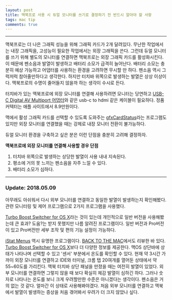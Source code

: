 ```yaml
---
layout: post
title: 맥북프로 사용 시 듀얼 모니터를 쓰기로 결정하기 전 반드시 알아야 할 사항
tags: mac tip
comments: true
---
```


---

맥북프로는 더 나은 그래픽 성능을 위해 그래픽 카드가 2개 달려있다. 무난한 작업에서는 내장 그래픽을, 고성능이 필요한 작업에서는 외장 그래픽을 쓴다. 그런데 듀얼 모니터를 쓰기 위해 별도의 모니터를 연결하면 맥북프로는 외장 그래픽 카드를 활성화시킨다. 이 때문에 펜소음과 발열이 발생하고 배터리 소모가 급격히 늘어난다. 배터리 소모는 충분히 예상 가능하고 어댑터를 사용하는 환경을 고려하면 무시할 만 하다. 펜소음 역시 그럭저럭 참아줄만하다고 생각한다. 하지만 터치바 위쪽으로 발생하는 발열은 상상 이상이다. 맥북프로의 수명이 줄어들지 않을까 하는 생각이 수시로 든다.

터치바가 있는 맥북프로에 외장 모니터를 연결해 사용하려면 모니터는 당연하고 [USB-C Digital AV Multiport 어댑터](https://www.apple.com/kr/shop/product/MJ1K2FE/A/usb-c-digital-av-multiport-%EC%96%B4%EB%8C%91%ED%84%B0)와 같은 usb-c to hdmi 같은 케이블이 필요하다. 정품 커텍터는 애플 사이트에서 8.9만원이다.  

맥에서 활성 그래픽 카드를 선택할 수 있도록 도와주는 [gfxCardStatus](https://github.com/steveschow/gfxCardStatus)라는 프로그램도 있지만 외장 모니터를 연결했을 때는 강제로 내장 모니터 전환이 불가능하다.  

듀얼 모니터 환경을 구축하고 싶은 분은 이런 단점을 충분히 고려해 결정하자.  

**맥북프로에 외장 모니터를 연결해 사용할 경우 단점**   

1. 터치바 위쪽으로 발생하는 상당한 발열이 사용 내내 지속된다.
2. 평소에 거의 못 느끼는 펜소음을 자주 느낄 수 있다.
3. 배터리 소모가 심하다.

---

### Update: 2018.05.09  
아무래도 아쉬워서 다시 외부 모니터를 연결하고 동일한 발열이 발생하는지 확인해봤다. 관련 모니터링 및 제어 프로그램으로 2가지 프로그램을 사용했다.

[Turbo Boost Switcher for OS X](https://www.rugarciap.com/turbo-boost-switcher-for-os-x/)라는 것이 있는데 개인적으로 일반 버전을 사용해봤는데 큰 효과? 도움?는 받지 못했지만 나름 알려진 프로그램이다. 일반 버전과 Pro버전이 있고 Pro버전만 세부 조작 및 편의 기능 설정이 가능하다.  

[iStat Menus](https://bjango.com/mac/istatmenus/) 역시 유명한 프로그램이다. [BACK TO THE MAC](http://macnews.tistory.com/5578)에서도 리뷰한 바 있다. [Turbo Boost Switcher for OS X](https://www.rugarciap.com/turbo-boost-switcher-for-os-x/)보다 더 다양한 정보를 제공한다. 맥OS 상단바에 상태가 나타나며 선택할 수 있고 '센서' 부분에서 온도를 확인할 수 있다. 현재 약 3시간 가까이 외장 모니터를 연결하고 IDE와 터미널, 크롬 탭 20여개를 열어둔 상태에서 약 55~60도를 가리킨다. 맥북 터치바 상단 패널을 만졌을 때는 여전히 발열이 있었다. 외부 모니터를 연결하면 그렇지 않을 때 보다 확실히 체감 발열이 심하긴 하다. 그러나 숫자로 나타나는 온도를 보니 크게 우려할만한 수준은 아니겠다는 생각이다. 펜소음은 거의 없는 것 같다. 얼마간 이 상태로 사용해봐야겠다. 처음 외부 모니터를 연결하고 맥북에서 발열이 발생하는 증상을 처음 겪어봐서 우려가 더 크지 않았나 싶다.
